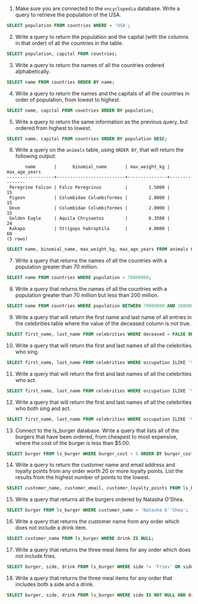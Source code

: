 1) Make sure you are connected to the `encyclopedia` database. Write a query to retrieve the population of the USA.
```sql
SELECT population FROM countries WHERE = 'USA';
```
2) Write a query to return the population and the capital (with the columns in that order) of all the countries in the table.
```sql
SELECT population, capital FROM countries;
```
3) Write a query to return the names of all the countries ordered alphabetically.
```sql
SELECT name FROM countries ORDER BY name;
```
4) Write a query to return the names and the capitals of all the countries in order of population, from lowest to highest.
```sql
SELECT name, capital FROM countries ORDER BY population;
```
5) Write a query to return the same information as the previous query, but ordered from highest to lowest.
```sql
SELECT name, capital FROM countries ORDER BY population DESC;
```
6) Write a query on the `animals` table, using `ORDER BY`, that will return the following output:
```
       name       |      binomial_name       | max_weight_kg | max_age_years
------------------+--------------------------+---------------+---------------
 Peregrine Falcon | Falco Peregrinus         |        1.5000 |            15
 Pigeon           | Columbidae Columbiformes |        2.0000 |            15
 Dove             | Columbidae Columbiformes |        2.0000 |            15
 Golden Eagle     | Aquila Chrysaetos        |        6.3500 |            24
 Kakapo           | Strigops habroptila      |        4.0000 |            60
(5 rows)
```
```sql
SELECT name, binomial_name, max_weight_kg, max_age_years FROM animals ORDER BY max_age_years, max_weight_kg, name DESC;
```
7) Write a query that returns the names of all the countries with a population greater than 70 million.
```sql
SELECT name FROM countries WHERE population > 70000000;
```
8) Write a query that returns the names of all the countries with a population greater than 70 million but less than 200 million.
```sql
SELECT name FROM countries WHERE population BETWEEN 70000000 AND 200000000;
```
9) Write a query that will return the first name and last name of all entries in the celebrities table where the value of the deceased column is not true.
```sql
SELECT first_name, last_name FROM celebrities WHERE deceased = FALSE OR deceased IS NULL;
```
10) Write a query that will return the first and last names of all the celebrities who sing.
```sql
SELECT first_name, last_name FROM celebrities WHERE occupation ILIKE '%singer%';
```
11) Write a query that will return the first and last names of all the celebrities who act.
```sql
SELECT first_name, last_name FROM celebrities WHERE occupation ILIKE '%act%';
```
12) Write a query that will return the first and last names of all the celebrities who both sing and act.
```sql
SELECT first_name, last_name FROM celebrities WHERE occupation ILIKE '%act%' AND occupation ILIKE '%singer%';
```
13) Connect to the ls_burger database. Write a query that lists all of the burgers that have been ordered, from cheapest to most expensive, where the cost of the burger is less than $5.00.
```sql
SELECT burger FROM ls_burger WHERE burger_cost < 5 ORDER BY burger_cost;
```
14) Write a query to return the customer name and email address and loyalty points from any order worth 20 or more loyalty points. List the results from the highest number of points to the lowest.
```sql
SELECT customer_name, customer_email, customer_loyalty_points FROM ls_burger WHERE customer_loyalty_points >= 20 ORDER BY customer_loyalty_points DESC;
```
15) Write a query that returns all the burgers ordered by Natasha O'Shea.
```sql
SELECT burger FROM ls_burger WHERE customer_name = 'Natasha O''Shea';
```
16) Write a query that returns the customer name from any order which does not include a drink item.
```sql
SELECT customer_name FROM ls_burger WHERE drink IS NULL;
```
17) Write a query that returns the three meal items for any order which does not include fries.
```sql
SELECT burger, side, drink FROM ls_burger WHERE side != 'Fries' OR side IS NULL;
```
18) Write a query that returns the three meal items for any order that includes both a side and a drink.
```sql
SELECT burger, side, drink FROM ls_burger WHERE side IS NOT NULL AND drink IS NOT NULL;
```

